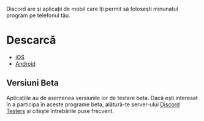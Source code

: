 <!-- TITLE: Mobil -->
<!-- SUBTITLE: Aplicații Discord pentru mobil -->

Discord are și aplicații de mobil care îți permit să folosești minunatul program pe telefonul tău.

# Descarcă

- [iOS](https://itunes.apple.com/us/app/discord-chat-for-games/id985746746)
- [Android](https://play.google.com/store/apps/details?id=com.discord)

## Versiuni Beta

Aplicațiile au de asemenea versiunile lor de testare beta. Dacă ești interesat în a participa în aceste programe beta, alătură-te server-ului [Discord Testers](https://discord.gg/discord-testers) și citește întrebările puse frecvent.